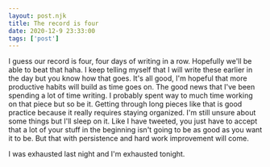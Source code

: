 ```yaml
---
layout: post.njk
title: The record is four
date: 2020-12-9 23:33:00
tags: ['post']
---
```


I guess our record is four, four days of writing in a row. Hopefully we'll be able to beat that haha. I keep telling myself that I will write these earlier in the day but you know how that goes. It's all good, I'm hopeful that more productive habits will build as time goes on. The good news that I've been spending a lot of time writing. I probably spent way to much time working on that piece but so be it. Getting through long pieces like that is good practice because it really requires staying organized. I'm still unsure about some things but I'll sleep on it. Like I have tweeted, you just have to accept that a lot of your stuff in the beginning isn't going to be as good as you want it to be. But that with persistence and hard work improvement will come.

I was exhausted last night and I'm exhausted tonight.
